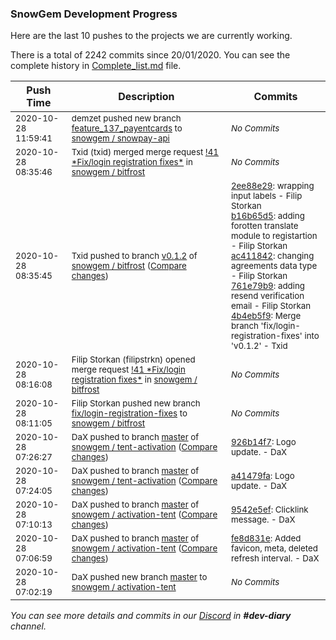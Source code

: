 
### SnowGem Development Progress

Here are the last 10 pushes to the projects we are currently working.

There is a total of 2242 commits since 20/01/2020. You can see the complete history in
 [Complete_list.md](Complete_list.md) file.

| Push Time | Description | Commits |
| --- | --- | --- |
| <sub>2020-10-28 11:59:41</sub> | <sub>demzet pushed new branch [feature\_137\_payentcards](https://gitlab.com/snowgem/snowpay-api/commits/feature_137_payentcards) to [snowgem / snowpay\-api](https://gitlab.com/snowgem/snowpay-api)</sub> | <sub>_No Commits_</sub> |
| <sub>2020-10-28 08:35:46</sub> | <sub>Txid (txid) merged merge request [\!41 \*Fix/login registration fixes\*](https://gitlab.com/snowgem/bitfrost/-/merge_requests/41) in [snowgem / bitfrost](https://gitlab.com/snowgem/bitfrost)</sub> | <sub>_No Commits_</sub> |
| <sub>2020-10-28 08:35:45</sub> | <sub>Txid pushed to branch [v0\.1\.2](https://gitlab.com/snowgem/bitfrost/commits/v0.1.2) of [snowgem / bitfrost](https://gitlab.com/snowgem/bitfrost) ([Compare changes](https://gitlab.com/snowgem/bitfrost/compare/358cee3488e66b3fece75beeb143961a89a8a280...4b4eb5f932aa6b0512722f337fe251927547f768))</sub> | <sub>[2ee88e29](https://gitlab.com/snowgem/bitfrost/-/commit/2ee88e29046df3721f541ba246236af4b903d7a8): wrapping input labels - Filip Storkan<br>[b16b65d5](https://gitlab.com/snowgem/bitfrost/-/commit/b16b65d5ee224309c36b946cb1ba5c5ebbd9b4b7): adding forotten translate module to registartion - Filip Storkan<br>[ac411842](https://gitlab.com/snowgem/bitfrost/-/commit/ac41184262cac020eda15240c02a1bcf7a80abe5): changing agreements data type - Filip Storkan<br>[761e79b9](https://gitlab.com/snowgem/bitfrost/-/commit/761e79b9e7b633726503cd4e64787a5059ebb4b3): adding resend verification email - Filip Storkan<br>[4b4eb5f9](https://gitlab.com/snowgem/bitfrost/-/commit/4b4eb5f932aa6b0512722f337fe251927547f768): Merge branch 'fix/login-registration-fixes' into 'v0.1.2' - Txid</sub> |
| <sub>2020-10-28 08:16:08</sub> | <sub>Filip Storkan (filipstrkn) opened merge request [\!41 \*Fix/login registration fixes\*](https://gitlab.com/snowgem/bitfrost/-/merge_requests/41) in [snowgem / bitfrost](https://gitlab.com/snowgem/bitfrost)</sub> | <sub>_No Commits_</sub> |
| <sub>2020-10-28 08:11:05</sub> | <sub>Filip Storkan pushed new branch [fix/login\-registration\-fixes](https://gitlab.com/snowgem/bitfrost/commits/fix/login-registration-fixes) to [snowgem / bitfrost](https://gitlab.com/snowgem/bitfrost)</sub> | <sub>_No Commits_</sub> |
| <sub>2020-10-28 07:26:27</sub> | <sub>DaX pushed to branch [master](https://gitlab.com/snowgem/snowpay-activation/commits/master) of [snowgem / tent\-activation](https://gitlab.com/snowgem/snowpay-activation) ([Compare changes](https://gitlab.com/snowgem/snowpay-activation/compare/a41479fa860e89e2ec8580eaa1d9d72a140bebbb...926b14f75ab8aa5c52244e946eeb7a2f0af3487b))</sub> | <sub>[926b14f7](https://gitlab.com/snowgem/snowpay-activation/-/commit/926b14f75ab8aa5c52244e946eeb7a2f0af3487b): Logo update. - DaX</sub> |
| <sub>2020-10-28 07:24:05</sub> | <sub>DaX pushed to branch [master](https://gitlab.com/snowgem/snowpay-activation/commits/master) of [snowgem / tent\-activation](https://gitlab.com/snowgem/snowpay-activation) ([Compare changes](https://gitlab.com/snowgem/snowpay-activation/compare/437d3a5a597baad6d0b44227b39990aa18ea3053...a41479fa860e89e2ec8580eaa1d9d72a140bebbb))</sub> | <sub>[a41479fa](https://gitlab.com/snowgem/snowpay-activation/-/commit/a41479fa860e89e2ec8580eaa1d9d72a140bebbb): Logo update. - DaX</sub> |
| <sub>2020-10-28 07:10:13</sub> | <sub>DaX pushed to branch [master](https://gitlab.com/snowgem/activation-tent/commits/master) of [snowgem / activation\-tent](https://gitlab.com/snowgem/activation-tent) ([Compare changes](https://gitlab.com/snowgem/activation-tent/compare/fe8d831e735ddde5f77d33d032195dc5e2ab4a3d...9542e5ef6a9994eb30457acdeb5bf11598c7549c))</sub> | <sub>[9542e5ef](https://gitlab.com/snowgem/activation-tent/-/commit/9542e5ef6a9994eb30457acdeb5bf11598c7549c): Clicklink message. - DaX</sub> |
| <sub>2020-10-28 07:06:59</sub> | <sub>DaX pushed to branch [master](https://gitlab.com/snowgem/activation-tent/commits/master) of [snowgem / activation\-tent](https://gitlab.com/snowgem/activation-tent) ([Compare changes](https://gitlab.com/snowgem/activation-tent/compare/b6abed1b9ae84a8beceb15fe5b1af0e56663fdb7...fe8d831e735ddde5f77d33d032195dc5e2ab4a3d))</sub> | <sub>[fe8d831e](https://gitlab.com/snowgem/activation-tent/-/commit/fe8d831e735ddde5f77d33d032195dc5e2ab4a3d): Added favicon, meta, deleted refresh interval. - DaX</sub> |
| <sub>2020-10-28 07:02:19</sub> | <sub>DaX pushed new branch [master](https://gitlab.com/snowgem/activation-tent/commits/master) to [snowgem / activation\-tent](https://gitlab.com/snowgem/activation-tent)</sub> | <sub>_No Commits_</sub> |

_You can see more details and commits in our [Discord](https://discord.gg/zumGnbg) in **#dev-diary** channel._
